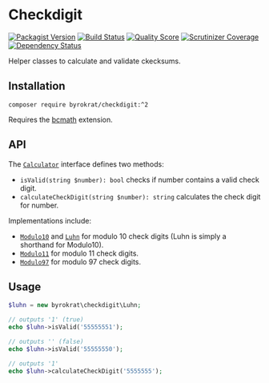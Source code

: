# Checkdigit

[![Packagist Version](https://img.shields.io/packagist/v/byrokrat/checkdigit.svg?style=flat-square)](https://packagist.org/packages/byrokrat/checkdigit)
[![Build Status](https://img.shields.io/travis/byrokrat/checkdigit/master.svg?style=flat-square)](https://travis-ci.org/byrokrat/checkdigit)
[![Quality Score](https://img.shields.io/scrutinizer/g/byrokrat/checkdigit.svg?style=flat-square)](https://scrutinizer-ci.com/g/byrokrat/checkdigit)
[![Scrutinizer Coverage](https://img.shields.io/scrutinizer/coverage/g/byrokrat/checkdigit.svg?style=flat-square)](https://scrutinizer-ci.com/g/byrokrat/checkdigit/?branch=master)
[![Dependency Status](https://img.shields.io/gemnasium/byrokrat/checkdigit.svg?style=flat-square)](https://gemnasium.com/byrokrat/checkdigit)

Helper classes to calculate and validate ckecksums.

Installation
------------
```shell
composer require byrokrat/checkdigit:^2
```

Requires the [bcmath](http://php.net/manual/en/book.bc.php) extension.

API
---
The [`Calculator`](/src/Calculator.php) interface defines two methods:

 * `isValid(string $number): bool` checks if number contains a valid check digit.
 * `calculateCheckDigit(string $number): string` calculates the check digit for number.

Implementations include:

 * [`Modulo10`](/src/Modulo10.php) and [`Luhn`](/src/Luhn.php) for modulo 10 check digits
   (Luhn is simply a shorthand for Modulo10).
 * [`Modulo11`](/src/Modulo11.php) for modulo 11 check digits.
 * [`Modulo97`](/src/Modulo97.php) for modulo 97 check digits.

Usage
-----
<!-- @expectOutput 11 -->
```php
$luhn = new byrokrat\checkdigit\Luhn;

// outputs '1' (true)
echo $luhn->isValid('55555551');

// outputs '' (false)
echo $luhn->isValid('55555550');

// outputs '1'
echo $luhn->calculateCheckDigit('5555555');
```
